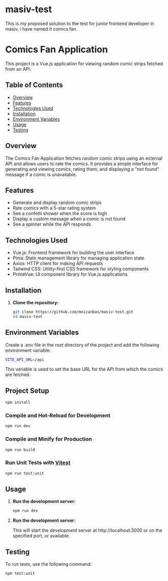 # masiv-test

This is my proposed solution to the test for junior frontend developer in masiv, I have named it comics fan.

# Comics Fan Application

This project is a Vue.js application for viewing random comic strips fetched from an API.

## Table of Contents

- [Overview](#overview)
- [Features](#features)
- [Technologies Used](#technologies-used)
- [Installation](#installation)
- [Environment Variables](#environment-variables)
- [Usage](#usage)
- [Testing](#testing)

## Overview

The Comics Fan Application fetches random comic strips using an external API and allows users to rate the comics. It provides a simple interface for generating and viewing comics, rating them, and displaying a "not found" message if a comic is unavailable.

## Features

- Generate and display random comic strips
- Rate comics with a 5-star rating system
- See a confetti shower when the score is high
- Display a custom message when a comic is not found
- See a spinner while the API responds

## Technologies Used

- Vue.js: Frontend framework for building the user interface
- Pinia: State management library for managing application state
- Axios: HTTP client for making API requests
- Tailwind CSS: Utility-first CSS framework for styling components
- PrimeVue: UI component library for Vue.js applications

## Installation

1. **Clone the repository:**

   ```bash
   git clone https://github.com/moicanbas/masiv-test.git
   cd masiv-test
   ```

## Environment Variables
Create a .env file in the root directory of the project and add the following environment variable:
```bash
VITE_API_URL=/api
```

This variable is used to set the base URL for the API from which the comics are fetched.



## Project Setup

```sh
npm install
```

### Compile and Hot-Reload for Development

```sh
npm run dev
```

### Compile and Minify for Production

```sh
npm run build
```

### Run Unit Tests with [Vitest](https://vitest.dev/)

```sh
npm run test:unit
```

## Usage

1. **Run the development server:**

   ```bash
   npm run dev
   ```

1. **Run the development server:**

    This will start the development server at http://localhost:3000 or on the specified port, or available.

## Testing
To run tests, use the following command:

```sh
npm test:unit
```


